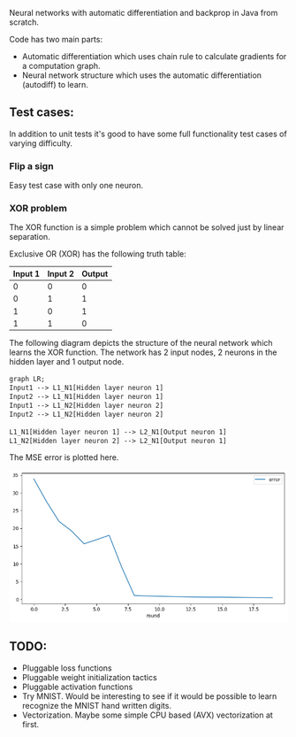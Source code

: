 
Neural networks with automatic differentiation and backprop in Java from scratch. 

Code has two main parts:

- Automatic differentiation which uses chain rule to calculate gradients for a computation graph. 
- Neural network structure which uses the automatic differentiation (autodiff) to learn.

## Test cases:

In addition to unit tests it's good to have some full functionality test cases of varying difficulty.

### Flip a sign

Easy test case with only one neuron.

### XOR problem

The XOR function is a simple problem which cannot be solved just by linear separation. 

Exclusive OR (XOR) has the following truth table:

| Input 1  | Input 2 | Output |
| -------- | ------- | ------ |
| 0  | 0    |   0     |
| 0 | 1     |   1    |
| 1    | 0    |  1     |
| 1    | 1    |  0     |

The following diagram depicts the structure of the neural network which learns the XOR function. The network has 2 input nodes, 2 neurons in the hidden layer and 1 output node.

```mermaid
graph LR;
Input1 --> L1_N1[Hidden layer neuron 1]
Input2 --> L1_N1[Hidden layer neuron 1]
Input1 --> L1_N2[Hidden layer neuron 2]
Input2 --> L1_N2[Hidden layer neuron 2]

L1_N1[Hidden layer neuron 1] --> L2_N1[Output neuron 1]
L1_N2[Hidden layer neuron 2] --> L2_N1[Output neuron 1]
```


The MSE error is plotted here.

![Alt text](./readme_img/xor_error.png "error chart")

## TODO:

- Pluggable loss functions
- Pluggable weight initialization tactics
- Pluggable activation functions
- Try MNIST. Would be interesting to see if it would be possible to learn recognize the MNIST hand written digits.
- Vectorization. Maybe some simple CPU based (AVX) vectorization at first.
